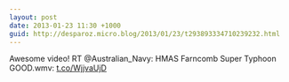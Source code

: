 ```yaml
---
layout: post
date: 2013-01-23 11:30 +1000
guid: http://desparoz.micro.blog/2013/01/23/t293893334710239232.html
---
```

Awesome video! RT @Australian_Navy: HMAS Farncomb Super Typhoon GOOD.wmv: [t.co/WjjvaUjD](http://t.co/WjjvaUjD)
